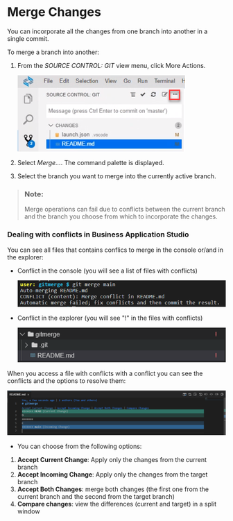 <!-- loio588c283f301c42bf94871d3ba6f47f92 -->

# Merge Changes

You can incorporate all the changes from one branch into another in a single commit.

To merge a branch into another:

1.  From the *SOURCE CONTROL: GIT* view menu, click More Actions.

    ![](images/Git_More_Actions_button_5a1fc7b.png)

2.  Select *Merge...*. The command palette is displayed.
3.  Select the branch you want to merge into the currently active branch.

> ### Note:  
> Merge operations can fail due to conflicts between the current branch and the branch you choose from which to incorporate the changes.

### Dealing with conflicts in Business Application Studio

You can see all files that contains conflics to merge in the console or/and in the explorer:

- Conflict in the console (you will see a list of files with conflicts)

   ![](images/merge_conflict_in_console_588c283.PNG)

- Conflict in the explorer (you will see "!" in the files with conflicts)

   ![](images/Merge_conflict_in_explorer_588c283.PNG)

When you access a file with conflicts with a conflict you can see the conflicts and the options to resolve them:

   ![](images/Merge_conflict_resolution_588c283.PNG)

- You can choose from the following options:

1.  **Accept Current Change**: Apply only the changes from the current branch
2.  **Accept Incoming Change**: Apply only the changes from the target branch
3.  **Accept Both Changes**: merge both changes (the first one from the current branch and the second from the target branch)
4.  **Compare changes**: view the differences (current and target) in a split window
